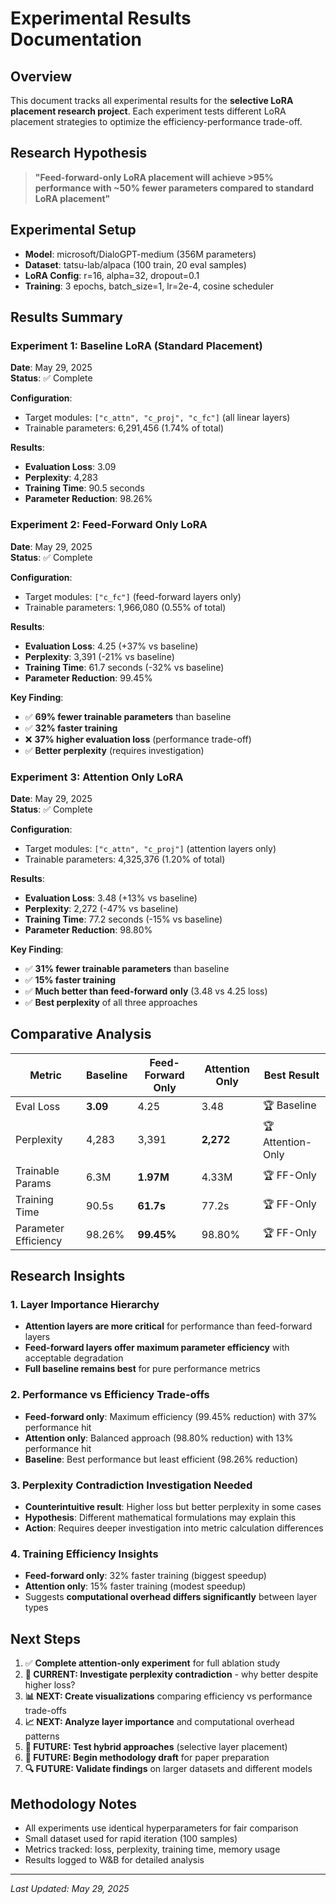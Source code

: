 # Experimental Results Documentation

## Overview

This document tracks all experimental results for the **selective LoRA placement research project**. Each experiment tests different LoRA placement strategies to optimize the efficiency-performance trade-off.

## Research Hypothesis

> **"Feed-forward-only LoRA placement will achieve >95% performance with ~50% fewer parameters compared to standard LoRA placement"**

## Experimental Setup

- **Model**: microsoft/DialoGPT-medium (356M parameters)
- **Dataset**: tatsu-lab/alpaca (100 train, 20 eval samples)
- **LoRA Config**: r=16, alpha=32, dropout=0.1
- **Training**: 3 epochs, batch_size=1, lr=2e-4, cosine scheduler

## Results Summary

### Experiment 1: Baseline LoRA (Standard Placement)
**Date**: May 29, 2025  
**Status**: ✅ Complete  

**Configuration**:
- Target modules: `["c_attn", "c_proj", "c_fc"]` (all linear layers)
- Trainable parameters: 6,291,456 (1.74% of total)

**Results**:
- **Evaluation Loss**: 3.09
- **Perplexity**: 4,283
- **Training Time**: 90.5 seconds
- **Parameter Reduction**: 98.26%

### Experiment 2: Feed-Forward Only LoRA
**Date**: May 29, 2025  
**Status**: ✅ Complete  

**Configuration**:
- Target modules: `["c_fc"]` (feed-forward layers only)
- Trainable parameters: 1,966,080 (0.55% of total)

**Results**:
- **Evaluation Loss**: 4.25 (+37% vs baseline)
- **Perplexity**: 3,391 (-21% vs baseline)
- **Training Time**: 61.7 seconds (-32% vs baseline)
- **Parameter Reduction**: 99.45%

**Key Finding**: 
- ✅ **69% fewer trainable parameters** than baseline
- ✅ **32% faster training**
- ❌ **37% higher evaluation loss** (performance trade-off)
- ✅ **Better perplexity** (requires investigation)

### Experiment 3: Attention Only LoRA
**Date**: May 29, 2025  
**Status**: ✅ Complete  

**Configuration**:
- Target modules: `["c_attn", "c_proj"]` (attention layers only)
- Trainable parameters: 4,325,376 (1.20% of total)

**Results**:
- **Evaluation Loss**: 3.48 (+13% vs baseline)
- **Perplexity**: 2,272 (-47% vs baseline)
- **Training Time**: 77.2 seconds (-15% vs baseline)
- **Parameter Reduction**: 98.80%

**Key Finding**: 
- ✅ **31% fewer trainable parameters** than baseline
- ✅ **15% faster training**
- ✅ **Much better than feed-forward only** (3.48 vs 4.25 loss)
- ✅ **Best perplexity** of all three approaches

## Comparative Analysis

| Metric | Baseline | Feed-Forward Only | Attention Only | Best Result |
|--------|----------|-------------------|----------------|-------------|
| Eval Loss | **3.09** | 4.25 | 3.48 | 🏆 Baseline |
| Perplexity | 4,283 | 3,391 | **2,272** | 🏆 Attention-Only |
| Trainable Params | 6.3M | **1.97M** | 4.33M | 🏆 FF-Only |
| Training Time | 90.5s | **61.7s** | 77.2s | 🏆 FF-Only |
| Parameter Efficiency | 98.26% | **99.45%** | 98.80% | 🏆 FF-Only |

## Research Insights

### 1. Layer Importance Hierarchy
- **Attention layers are more critical** for performance than feed-forward layers
- **Feed-forward layers offer maximum parameter efficiency** with acceptable degradation
- **Full baseline remains best** for pure performance metrics

### 2. Performance vs Efficiency Trade-offs
- **Feed-forward only**: Maximum efficiency (99.45% reduction) with 37% performance hit
- **Attention only**: Balanced approach (98.80% reduction) with 13% performance hit
- **Baseline**: Best performance but least efficient (98.26% reduction)

### 3. Perplexity Contradiction Investigation Needed
- **Counterintuitive result**: Higher loss but better perplexity in some cases
- **Hypothesis**: Different mathematical formulations may explain this
- **Action**: Requires deeper investigation into metric calculation differences

### 4. Training Efficiency Insights
- **Feed-forward only**: 32% faster training (biggest speedup)
- **Attention only**: 15% faster training (modest speedup)
- Suggests **computational overhead differs significantly** between layer types

## Next Steps

1. ✅ **Complete attention-only experiment** for full ablation study
2. **🔄 CURRENT: Investigate perplexity contradiction** - why better despite higher loss?
3. **📊 NEXT: Create visualizations** comparing efficiency vs performance trade-offs
4. **📈 NEXT: Analyze layer importance** and computational overhead patterns
5. **🔬 FUTURE: Test hybrid approaches** (selective layer placement)
6. **📝 FUTURE: Begin methodology draft** for paper preparation
7. **🔍 FUTURE: Validate findings** on larger datasets and different models

## Methodology Notes

- All experiments use identical hyperparameters for fair comparison
- Small dataset used for rapid iteration (100 samples)
- Metrics tracked: loss, perplexity, training time, memory usage
- Results logged to W&B for detailed analysis

---

*Last Updated: May 29, 2025* 